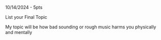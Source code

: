 10/14/2024 - 5pts

List your Final Topic

My topic will be how bad sounding or rough music harms you physically and mentally